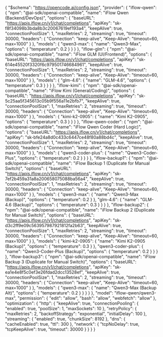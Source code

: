 {
  "$schema": "https://opencode.ai/config.json",
  "provider": {
    "iflow-qwen": {
      "npm": "@ai-sdk/openai-compatible",
      "name": "iFlow Qwen (Backend/DevOps)",
      "options": {
        "baseURL": "https://apis.iflow.cn/v1/chat/completions",
        "apiKey": "sk-f8f34098b3bda8b3c20067619ef193a4",
        "keepAlive": true,
        "connectionPoolSize": 1,
        "maxRetries": 2,
        "streaming": true,
        "timeout": 30000,
        "headers": {
          "Connection": "keep-alive",
          "Keep-Alive": "timeout=60, max=1000"
        }
      },
      "models": {
        "qwen3-max": {
          "name": "Qwen3-Max",
          "options": {
            "temperature": 0.2
          }
        }
      }
    },
    "iflow-glm": {
      "npm": "@ai-sdk/openai-compatible",
      "name": "iFlow GLM (UI/Frontend)",
      "options": {
        "baseURL": "https://apis.iflow.cn/v1/chat/completions",
        "apiKey": "sk-614e45520f3320f6c979501746684961",
        "keepAlive": true,
        "connectionPoolSize": 1,
        "maxRetries": 2,
        "streaming": true,
        "timeout": 30000,
        "headers": {
          "Connection": "keep-alive",
          "Keep-Alive": "timeout=60, max=1000"
        }
      },
      "models": {
        "glm-4.6": {
          "name": "GLM-4.6",
          "options": {
            "temperature": 0.3
          }
        }
      }
    },
    "iflow-kimi": {
      "npm": "@ai-sdk/openai-compatible",
      "name": "iFlow Kimi (General/Coding)",
      "options": {
        "baseURL": "https://apis.iflow.cn/v1/chat/completions",
        "apiKey": "sk-5c25aa5f345613c05b9f556a11e2bfb7",
        "keepAlive": true,
        "connectionPoolSize": 1,
        "maxRetries": 2,
        "streaming": true,
        "timeout": 30000,
        "headers": {
          "Connection": "keep-alive",
          "Keep-Alive": "timeout=60, max=1000"
        }
      },
      "models": {
        "kimi-k2-0905": {
          "name": "Kimi K2-0905",
          "options": {
            "temperature": 0.3
          }
        }
      }
    },
    "iflow-qwen-coder": {
      "npm": "@ai-sdk/openai-compatible",
      "name": "iFlow Qwen Coder (Hard Logic)",
      "options": {
        "baseURL": "https://apis.iflow.cn/v1/chat/completions",
        "apiKey": "sk-bfe24a8d0c433c6447ce48f80a88bd4c",
        "keepAlive": true,
        "connectionPoolSize": 1,
        "maxRetries": 2,
        "streaming": true,
        "timeout": 30000,
        "headers": {
          "Connection": "keep-alive",
          "Keep-Alive": "timeout=60, max=1000"
        }
      },
      "models": {
        "qwen3-coder-plus": {
          "name": "Qwen3-Coder-Plus",
          "options": {
            "temperature": 0.2
          }
        }
      }
    },
    "iflow-backup1": {
      "npm": "@ai-sdk/openai-compatible",
      "name": "iFlow Backup 1 (Duplicate for Manual Switch)",
      "options": {
        "baseURL": "https://apis.iflow.cn/v1/chat/completions",
        "apiKey": "sk-7ef2b459a31a8a200658075088ba56a4",
        "keepAlive": true,
        "connectionPoolSize": 1,
        "maxRetries": 2,
        "streaming": true,
        "timeout": 30000,
        "headers": {
          "Connection": "keep-alive",
          "Keep-Alive": "timeout=60, max=1000"
        }
      },
      "models": {
        "qwen3-max": {
          "name": "Qwen3-Max (Backup)",
          "options": {
            "temperature": 0.2
          }
        },
        "glm-4.6": {
          "name": "GLM-4.6 (Backup)",
          "options": {
            "temperature": 0.3
          }
        }
      }
    },
    "iflow-backup2": {
      "npm": "@ai-sdk/openai-compatible",
      "name": "iFlow Backup 2 (Duplicate for Manual Switch)",
      "options": {
        "baseURL": "https://apis.iflow.cn/v1/chat/completions",
        "apiKey": "sk-d3c2ff9e09c563957987921812fa2b63",
        "keepAlive": true,
        "connectionPoolSize": 1,
        "maxRetries": 2,
        "streaming": true,
        "timeout": 30000,
        "headers": {
          "Connection": "keep-alive",
          "Keep-Alive": "timeout=60, max=1000"
        }
      },
      "models": {
        "kimi-k2-0905": {
          "name": "Kimi K2-0905 (Backup)",
          "options": {
            "temperature": 0.3
          }
        },
        "qwen3-coder-plus": {
          "name": "Qwen3-Coder-Plus (Backup)",
          "options": {
            "temperature": 0.2
          }
        }
      }
    },
    "iflow-backup3": {
      "npm": "@ai-sdk/openai-compatible",
      "name": "iFlow Backup 3 (Duplicate for Manual Switch)",
      "options": {
        "baseURL": "https://apis.iflow.cn/v1/chat/completions",
        "apiKey": "sk-ea1e4e8f5c0ef3e26fdad2dcc13528ef",
        "keepAlive": true,
        "connectionPoolSize": 1,
        "maxRetries": 2,
        "streaming": true,
        "timeout": 30000,
        "headers": {
          "Connection": "keep-alive",
          "Keep-Alive": "timeout=60, max=1000"
        }
      },
      "models": {
        "qwen3-max": {
          "name": "Qwen3-Max (Backup Alt)",
          "options": {
            "temperature": 0.2
          }
        }
      }
    }
  },
  "model": "iflow-qwen/qwen3-max",
  "permission": {
    "edit": "allow",
    "bash": "allow",
    "webfetch": "allow"
  },
  "optimization": {
    "http": {
      "keepAlive": true,
      "connectionPooling": {
        "enabled": true,
        "poolSize": 1,
        "maxSockets": 10
      },
      "retryPolicy": {
        "maxRetries": 2,
        "backoffStrategy": "exponential",
        "initialDelay": 100
      },
      "streaming": {
        "enabled": true,
        "chunkSize": 8192
      },
      "dns": {
        "cacheEnabled": true,
        "ttl": 300
      },
      "network": {
        "tcpNoDelay": true,
        "tcpKeepAlive": true,
        "timeout": 30000
      }
    }
  }
}
